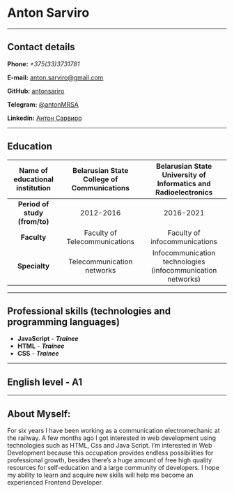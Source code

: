 # Anton Sarviro
***
## Contact details 
**Phone:** *+375(33)3731781*

**E-mail:** anton.sarviro@gmail.com

**GitHub:** [antonsariro](https://github.com/antonsariro)

**Telegram:** [@antonMRSA](https://t.me/antonMRSA)

**Linkedin:** [Антон Сарвиро](https://linkedin.com/in/антон-сарвиро-6a3964248)


***
## Education

|Name of educational institution    | Belarusian State College of Communications | Belarusian State University of Informatics and Radioelectronics |
:-----------:|:-------:|:-----:|
**Period of study (from/to)**       |   2012-2016 | 2016-2021 |
|**Faculty**    |   Faculty of Telecommunications | Faculty of infocommunications
|**Specialty**        |   Telecommunication networks | Infocommunication technologies (infocommunication networks)|
***
## Professional skills (technologies and programming languages)
* **JavaScript** - ***Trainee***
* **HTML** - ***Trainee***
* **CSS** - ***Trainee***
 ***
## English level - A1
***
## About Myself:

For six years I have been working as a communication electromechanic at the railway. A few months ago I got interested in web development using technologies such as HTML, Css and Java Script.
I’m interested in Web Development because this occupation provides endless possibilities for professional growth,
besides there’s a huge amount of free high quality resources for self-education and a large community of developers.
I hope my ability to learn and acquire new skills will help me become an experienced Frontend Developer.
